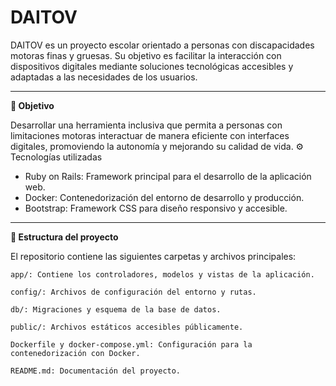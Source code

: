 # DAITOV

DAITOV es un proyecto escolar orientado a personas con discapacidades motoras finas y gruesas. Su objetivo es facilitar la interacción con dispositivos digitales mediante soluciones tecnológicas accesibles y adaptadas a las necesidades de los usuarios.
___

**🧠 Objetivo**

Desarrollar una herramienta inclusiva que permita a personas con limitaciones motoras interactuar de manera eficiente con interfaces digitales, promoviendo la autonomía y mejorando su calidad de vida.
⚙️ Tecnologías utilizadas
- Ruby on Rails: Framework principal para el desarrollo de la aplicación web.
- Docker: Contenedorización del entorno de desarrollo y producción.
- Bootstrap: Framework CSS para diseño responsivo y accesible.
___
**📁 Estructura del proyecto**

El repositorio contiene las siguientes carpetas y archivos principales:

    app/: Contiene los controladores, modelos y vistas de la aplicación.

    config/: Archivos de configuración del entorno y rutas.

    db/: Migraciones y esquema de la base de datos.

    public/: Archivos estáticos accesibles públicamente.

    Dockerfile y docker-compose.yml: Configuración para la contenedorización con Docker.

    README.md: Documentación del proyecto.
